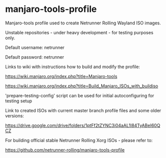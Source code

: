 # manjaro-tools-profile
Manjaro-tools profile used to create Netrunner Rolling Wayland ISO images.

Unstable repositories - under heavy development - for testing purposes only.

Default username: netrunner

Default password: netrunner

Links to wiki with instructions how to build and modify the profile:

https://wiki.manjaro.org/index.php?title=Manjaro-tools

https://wiki.manjaro.org/index.php?title=Build_Manjaro_ISOs_with_buildiso

'prepare-testing-config' script can be used for initial autoconfiguring for testing setup

Link to created ISOs with current master branch profile files and some older versions: 

https://drive.google.com/drive/folders/1ptFf2tZYNC3i04aAL1l84TyABeI60QCZ

For building official stable Netrunner Rolling Xorg ISOs - please refer to:

https://github.com/netrunner-rolling/manjaro-tools-profile
